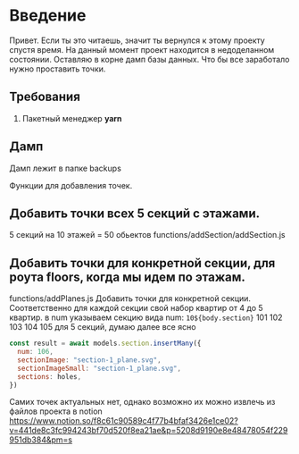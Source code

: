 # Введение
Привет. Если ты это читаешь, значит ты вернулся к этому проекту спустя время.
На данный момент проект находится в недоделанном состоянии. Оставляю в корне дамп базы данных. Что бы все заработало нужно проставить точки.
## Требования
1. Пакетный менеджер **yarn**
## Дамп
Дамп лежит в папке backups

Функции для добавления точек.
## Добавить точки всех 5 секций с этажами.
5 секций на 10 этажей  = 50 обьектов
functions/addSection/addSection.js

## Добавить точки для конкретной секции, для роута **floors**, когда мы идем по этажам.
functions/addPlanes.js
Добавить точки для конкретной секции.
Соответственно для каждой секции свой набор квартир от 4 до 5 квартир.
в num указываем секцию вида
num: `10${body.section}`
101
102
103
104
105
для 5 секций, думаю далее все ясно
```js
const result = await models.section.insertMany({  
  num: 106,  
  sectionImage: "section-1_plane.svg",  
  sectionImageSmall: "section-1_plane.svg",  
  sections: holes,  
})
```
Самих точек актуальных нет, однако возможно их можно извлечь из файлов проекта в notion
https://www.notion.so/f8c61c90589c4f77b4bfaf3426e1ce02?v=441de8c3fc994243bf70d520f8ea21ae&p=5208d9190e8e48478054f229951db384&pm=s
